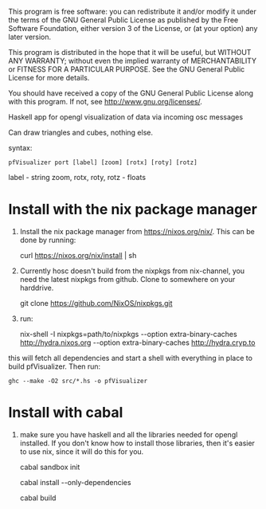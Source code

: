 This program is free software: you can redistribute it and/or modify
it under the terms of the GNU General Public License as published by
the Free Software Foundation, either version 3 of the License, or
(at your option) any later version.

This program is distributed in the hope that it will be useful,
but WITHOUT ANY WARRANTY; without even the implied warranty of
MERCHANTABILITY or FITNESS FOR A PARTICULAR PURPOSE.  See the
GNU General Public License for more details.

You should have received a copy of the GNU General Public License
along with this program.  If not, see <http://www.gnu.org/licenses/>.

Haskell app for opengl visualization of data via incoming osc messages

Can draw triangles and cubes, nothing else.

syntax:

    pfVisualizer port [label] [zoom] [rotx] [roty] [rotz]

label - string
zoom, rotx, roty, rotz - floats


# Install with the nix package manager

1) Install the nix package manager from https://nixos.org/nix/. This can be done by running:

    curl https://nixos.org/nix/install | sh

2) Currently hosc doesn't build from the nixpkgs from nix-channel, you need the latest nixpkgs from github. Clone to somewhere on your harddrive.

    git clone https://github.com/NixOS/nixpkgs.git

3) run:

    nix-shell -I nixpkgs=path/to/nixpkgs --option extra-binary-caches http://hydra.nixos.org --option extra-binary-caches http://hydra.cryp.to

this will fetch all dependencies and start a shell with everything in place to build pfVisualizer. Then run:

    ghc --make -O2 src/*.hs -o pfVisualizer

# Install with cabal

1) make sure you have haskell and all the libraries needed for opengl installed. If you don't know how to install those libraries, then it's easier to use nix, since it will do this for you.

    cabal sandbox init

    cabal install --only-dependencies

    cabal build
